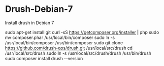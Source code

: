 # Drush-Debian-7
Install drush in Debian 7

sudo apt-get install git
curl -sS https://getcomposer.org/installer | php
sudo mv composer.phar /usr/local/bin/composer
sudo ln -s /usr/local/bin/composer /usr/bin/composer
sudo git clone https://github.com/drush-ops/drush.git /usr/local/src/drush
cd /usr/local/src/drush
sudo ln -s /usr/local/src/drush/drush /usr/bin/drush
sudo composer install
drush --version
